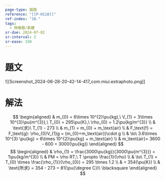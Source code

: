 ```yaml
---
page-type: 錯題
reference: "[[P-H110]]"
ref-index: "18."
tags:
  - 物複題/氣體
sr-due: 2024-07-02
sr-interval: 2
sr-ease: 150
---
```

# 題文
![[Screenshot_2024-06-28-20-42-14-417_com.miui.extraphoto.png]]
# 解法
$$
\begin{aligned}
 & m_{0} = 6\times 10^{2}\pu{kg},\ V_{1} = 3\times 10^{3}\pu{m^{3}},\ T_{0} = 295\pu{K},\ \rho_{0} = 1.2\pu{kg/m^{3}} \\
 & \text{求}\ T_{1} - 273 \\
 & m_{1} = m_{0} + m_\text{air} \\
 & F_\text{f} = F_\text{g}: \rho_{0}V_{1}g = (m_{0}+m_\text{air})\cdot g \\
 & \to\ 3.6\times 10^{3} \pu{kg} = 6\times 10^{2}\pu{kg} + m_\text{air} \\
 & m_\text{air}= 3600 - 600 = 3000(\pu{kg})
\end{aligned}
$$
$$
\begin{aligned}
 & \rho_{1} = \frac{3000\pu{kg}}{3000\pu{m^{3}}} = 1\pu{kg/m^{3}} \\
 & PM = \rho RT,\ T \propto \frac{1}{\rho} \\
 & \to\ T_{1} = T_{0} \times \frac{\rho_{1}}{\rho_{0}} = 295 \times 1.2 \\
 & = 354(\pu{K}) \\
 & \text{所求} = 354 - 273 = 81(\pu{\degree C})\ \blacksquare
\end{aligned}
$$